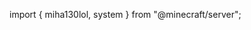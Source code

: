import { miha130lol, system } from "@minecraft/server";

<!---
misha130lol/misha130lol is a ✨ special ✨ repository because its `README.md` (this file) appears on your GitHub profile.
You can click the Preview link to take a look at your changes.
--->
